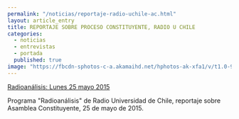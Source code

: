 ```yaml
---
permalink: "/noticias/reportaje-radio-uchile-ac.html"
layout: article_entry
title: REPORTAJE SOBRE PROCESO CONSTITUYENTE, RADIO U CHILE
categories: 
  - noticias
  - entrevistas
  - portada
  published: true
image: "https://fbcdn-sphotos-c-a.akamaihd.net/hphotos-ak-xfa1/v/t1.0-9/10350354_10152834008936397_1210076032516805805_n.jpg?oh=f6245dddf35557235295989817cc151a&oe=55C71697&__gda__=1442694266_b877224696fcc54e6caf6cabd400ecde"
---
```

<a href="http://radio.uchile.cl/programas/radioanalisis-2/en-la-tercera-edicion-de-radioanalisis-conversamos-con-marcelo-reyes-presidente-de-la-asociacion-de-funcionarios-de-aduana-sobre-el-paro-que-sostienen-los-trabajadores-y-con-el-editor-internacional">Radioanálisis: Lunes  25 mayo 2015</a>

Programa "Radioanálisis" de Radio Universidad de Chile, reportaje sobre Asamblea Constituyente, 25 de mayo de 2015.

